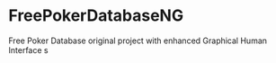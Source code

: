 # FreePokerDatabaseNG
Free Poker Database original project with enhanced Graphical Human Interface s
